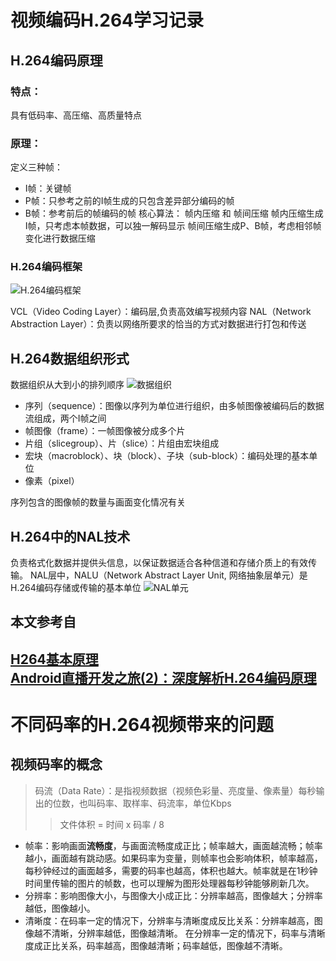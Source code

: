 # 视频编码H.264学习记录
## H.264编码原理
### 特点：
具有低码率、高压缩、高质量特点
### 原理：
定义三种帧：
- I帧：关键帧
- P帧：只参考之前的I帧生成的只包含差异部分编码的帧
- B帧：参考前后的帧编码的帧
核心算法：
帧内压缩 和 帧间压缩
帧内压缩生成I帧，只考虑本帧数据，可以独一解码显示
帧间压缩生成P、B帧，考虑相邻帧变化进行数据压缩

### H.264编码框架
![H.264编码框架](https://img-blog.csdn.net/20170512233414470?watermark/2/text/aHR0cDovL2Jsb2cuY3Nkbi5uZXQvQW5kckV4cGVydA==/font/5a6L5L2T/fontsize/400/fill/I0JBQkFCMA==/dissolve/70/gravity/Center)

VCL（Video Coding Layer）：编码层,负责高效编写视频内容
NAL（Network Abstraction Layer）：负责以网络所要求的恰当的方式对数据进行打包和传送

## H.264数据组织形式
数据组织从大到小的排列顺序
![数据组织](https://img-blog.csdn.net/20170512233808951?watermark/2/text/aHR0cDovL2Jsb2cuY3Nkbi5uZXQvQW5kckV4cGVydA==/font/5a6L5L2T/fontsize/400/fill/I0JBQkFCMA==/dissolve/70/gravity/Center)

- 序列（sequence）：图像以序列为单位进行组织，由多帧图像被编码后的数据流组成，两个I帧之间
- 帧图像（frame）：一帧图像被分成多个片
- 片组（slicegroup）、片（slice）：片组由宏块组成
- 宏块（macroblock）、块（block）、子块（sub-block）：编码处理的基本单位
- 像素（pixel）

序列包含的图像帧的数量与画面变化情况有关

## H.264中的NAL技术
负责格式化数据并提供头信息，以保证数据适合各种信道和存储介质上的有效传输。
NAL层中，NALU（Network Abstract Layer Unit, 网络抽象层单元）是H.264编码存储或传输的基本单位
![NAL单元](https://img-blog.csdn.net/20170512233904274?watermark/2/text/aHR0cDovL2Jsb2cuY3Nkbi5uZXQvQW5kckV4cGVydA==/font/5a6L5L2T/fontsize/400/fill/I0JBQkFCMA==/dissolve/70/gravity/Center)

## 本文参考自
[H264基本原理](https://zhuanlan.zhihu.com/p/31056455)\
[Android直播开发之旅(2)：深度解析H.264编码原理](https://blog.csdn.net/AndrExpert/article/details/71774230)
------------------------------
# 不同码率的H.264视频带来的问题
## 视频码率的概念

> 码流（Data Rate）：是指视频数据（视频色彩量、亮度量、像素量）每秒输出的位数，也叫码率、取样率、码流率，单位Kbps
>
> > 文件体积 = 时间 x 码率 / 8

- 帧率：影响画面**流畅度**，与画面流畅度成正比；帧率越大，画面越流畅；帧率越小，画面越有跳动感。如果码率为变量，则帧率也会影响体积，帧率越高，每秒钟经过的画面越多，需要的码率也越高，体积也越大。帧率就是在1秒钟时间里传输的图片的帧数，也可以理解为图形处理器每秒钟能够刷新几次。
- 分辨率：影响图像大小，与图像大小成正比：分辨率越高，图像越大；分辨率越低，图像越小。
- 清晰度：在码率一定的情况下，分辨率与清晰度成反比关系：分辨率越高，图像越不清晰，分辨率越低，图像越清晰。
  在分辨率一定的情况下，码率与清晰度成正比关系，码率越高，图像越清晰；码率越低，图像越不清晰。
